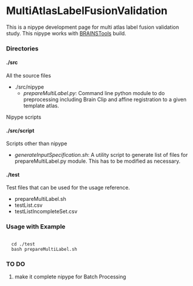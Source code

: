 MultiAtlasLabelFusionValidation
===============================

This is a nipype development page for multi atlas label fusion validation study. This nipype works with [BRAINSTools](https://github.com/BRAINSia/BRAINSTools) build. 

### Directories
#### ./src
All the source files
* ./src/nipype
  * *prepareMultiLabel.py*: Command line python module to do preprocessing including Brain Clip and affine registration to a given template atlas.

Nipype scripts
#### ./src/script
Scripts other than nipype
* *generateInputSpecification.sh*: A utility script to generate list of files for prepareMultiLabel.py module. This has to be modified as necessary.  

#### ./test
Test files that can be used for the usage reference.

* prepareMultiLabel.sh
* testList.csv
* testListIncompleteSet.csv

### Usage with Example

<pre><code>
  cd ./test
  bash prepareMultiLabel.sh
</pre></code>

### TO DO
1. make it complete nipype for Batch Processing

